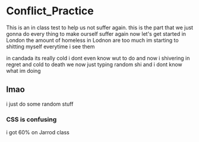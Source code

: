 # Conflict_Practice
This is an in class test to help us not suffer again.
this is the part that we just gonna do every thing to make ourself suffer again
now let's get started
in London the amount of homeless in Lodnon are too much im starting to shitting myself everytime i see them

in candada its really cold i dont even know wut to do and now i shivering in regret and cold to death 
we now just typing random shi and i dont know what im doing
## lmao
i just do some random stuff

### CSS is confusing

i got 60% on Jarrod class